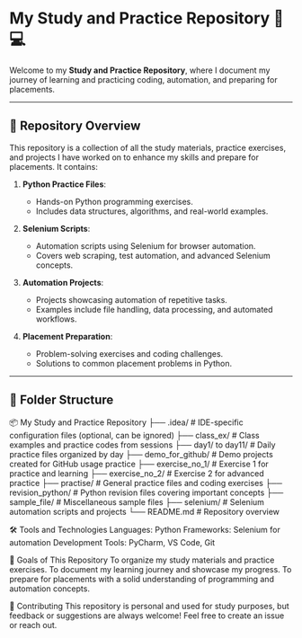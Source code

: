 # My Study and Practice Repository 📘💻

Welcome to my **Study and Practice Repository**, where I document my journey of learning and practicing coding, automation, and preparing for placements.

---

## 📂 Repository Overview

This repository is a collection of all the study materials, practice exercises, and projects I have worked on to enhance my skills and prepare for placements. It contains:

1. **Python Practice Files**:
   - Hands-on Python programming exercises.
   - Includes data structures, algorithms, and real-world examples.

2. **Selenium Scripts**:
   - Automation scripts using Selenium for browser automation.
   - Covers web scraping, test automation, and advanced Selenium concepts.

3. **Automation Projects**:
   - Projects showcasing automation of repetitive tasks.
   - Examples include file handling, data processing, and automated workflows.

4. **Placement Preparation**:
   - Problem-solving exercises and coding challenges.
   - Solutions to common placement problems in Python.

---

## 📁 Folder Structure
📦 My Study and Practice Repository
├── .idea/                 # IDE-specific configuration files (optional, can be ignored)
├── class_ex/              # Class examples and practice codes from sessions
├── day1/ to day11/        # Daily practice files organized by day
├── demo_for_github/       # Demo projects created for GitHub usage practice
├── exercise_no_1/         # Exercise 1 for practice and learning
├── exercise_no_2/         # Exercise 2 for advanced practice
├── practise/              # General practice files and coding exercises
├── revision_python/       # Python revision files covering important concepts
├── sample_file/           # Miscellaneous sample files
├── selenium/              # Selenium automation scripts and projects
└── README.md              # Repository overview

🛠️ Tools and Technologies
Languages: Python
Frameworks: Selenium for automation
Development Tools: PyCharm, VS Code, Git

🌟 Goals of This Repository
To organize my study materials and practice exercises.
To document my learning journey and showcase my progress.
To prepare for placements with a solid understanding of programming and automation concepts.


🤝 Contributing
This repository is personal and used for study purposes, but feedback or suggestions are always welcome! Feel free to create an issue or reach out.

